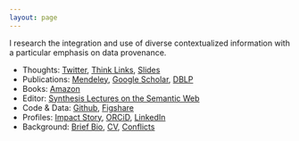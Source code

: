 ```yaml
---
layout: page
---
```


<p class="message">
I research the integration and use of diverse contextualized information with a particular emphasis on data provenance.
</p>

* Thoughts: [Twitter](https://twitter.com/pgroth), [Think Links](http://thinklinks.wordpress.com), [Slides](http://www.slideshare.net/pgroth)
* Publications: [Mendeley](http://www.mendeley.com/profiles/paul-groth/), [Google Scholar](http://scholar.google.com/citations?user=0tHSHCIAAAAJ&hl=en), [DBLP](http://www.informatik.uni-trier.de/~ley/pers/hd/g/Groth:Paul_T=.html)
* Books: [Amazon](http://amazon.com/author/pgroth)
* Editor: [Synthesis Lectures on the Semantic Web](http://www.morganclaypool.com/toc/wbe.1/1/1)
* Code & Data: [Github](https://github.com/pgroth), [Figshare](http://figshare.com/authors/Paul_Groth/99315)
* Profiles: [Impact Story](https://impactstory.org/u/0000-0003-0183-6910), [ORCiD](http://orcid.org/0000-0003-0183-6910), [LinkedIn](https://www.linkedin.com/in/pgroth)
* Background: [Brief Bio](bio), [CV](cv.pdf), [Conflicts](conflicts)


    
